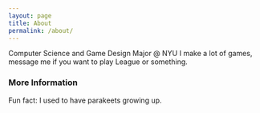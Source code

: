 ```yaml
---
layout: page
title: About
permalink: /about/
---
```


Computer Science and Game Design Major @ NYU
I make a lot of games, message me if you want to play League or something.

### More Information

Fun fact: I used to have parakeets growing up.